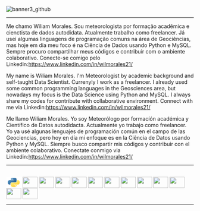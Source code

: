 ![banner3_github](https://github.com/wilmorales21/Scripts/assets/80546143/31139172-994e-46e5-9ee3-264d51d08650)

---------------------------------------------------------------------------------------------------------------------------------------
Me chamo Wiliam Morales. Sou meteorologista por formação acadêmica e cienctista de dados autodidata. Atualmente trabalho como freelancer. Já usei algumas linguagens de programação comuns na área de Geociências, mas hoje em dia meu foco é na Ciência de Dados usando Python e MySQL. Sempre procuro compartilhar meus códigos e contribuir com o ambiente colaborativo. 
Conecte-se comigo pelo Linkedin:https://www.linkedin.com/in/wilmorales21/

My name is Wiliam Morales. I'm Meteorologist by academic background and self-taught Data Scientist. Currenyly I work as a freelancer. I already used some common programming languages in the Geosciences area, but nowadays my focus is the Data Science using Python and MySQL. I always share my codes for contribute with collaborative environment. 
Connect with me via Linkedin:https://www.linkedin.com/in/wilmorales21/

Me llamo Wiliam Morales. Yo soy Meteorólogo por formacíón académica y Científico de Datos autodidacta. Actualmente yo trabajo como freelancer. Yo ya usé algunas lenguajes de programación común en el campo de las Geociencias, pero hoy en día mi enfoque es en la Ciência de Datos usando Python y MySQL. Siempre busco compartir mis códigos y contribuir con el ambiente colaborativo. 
Conectate conmigo via Linkedin:https://www.linkedin.com/in/wilmorales21/

--------------------------------------------------------------------------------------------------------------------------------------------------------------------------

<div style="display: inline_block"><br>
<img align="center" alt="Rafa-Python" height="30" width="40" src="https://raw.githubusercontent.com/devicons/devicon/master/icons/python/python-original.svg">
<img align="center" height="30" width="40" src="https://cdn.jsdelivr.net/gh/devicons/devicon/icons/jupyter/jupyter-original-wordmark.svg">
<img align="center" height="30" width="40" src="https://cdn.jsdelivr.net/gh/devicons/devicon/icons/tensorflow/tensorflow-original.svg">   
<img align="center" height="30" width="40" src="https://cdn.jsdelivr.net/gh/devicons/devicon/icons/linux/linux-original.svg">
<img align="center" height="30" width="40" src="https://cdn.jsdelivr.net/gh/devicons/devicon/icons/ubuntu/ubuntu-plain.svg">
<img align="center" height="30" width="40" src="https://cdn.jsdelivr.net/gh/devicons/devicon/icons/git/git-original.svg">
<img align="center" height="30" width="40" src="https://cdn.jsdelivr.net/gh/devicons/devicon/icons/mysql/mysql-original.svg">
<img align="center" height="30" width="40" src="https://cdn.jsdelivr.net/gh/devicons/devicon/icons/selenium/selenium-original.svg">
<img align="center" height="30" width="40" src="https://cdn.jsdelivr.net/gh/devicons/devicon/icons/gimp/gimp-original.svg">   
<img align="center" height="30" width="40" src="https://cdn.jsdelivr.net/gh/devicons/devicon/icons/windows8/windows8-original.svg"> 
<img align="center" height="30" width="40" src="https://cdn.jsdelivr.net/gh/devicons/devicon/icons/visualstudio/visualstudio-plain.svg"> 
<img align="center" height="30" width="40" src="https://cdn.jsdelivr.net/gh/devicons/devicon/icons/docker/docker-original-wordmark.svg"> 
<img align="center" height="30" width="40" src="https://cdn.jsdelivr.net/gh/devicons/devicon/icons/linkedin/linkedin-original.svg">
</div>

---------------------------------------------------------------------------------------------------------------------------------------------------------------------------
